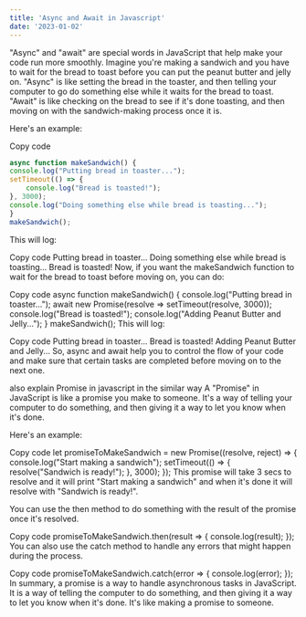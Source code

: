 ```yaml
---
title: 'Async and Await in Javascript'
date: '2023-01-02'
---
```


"Async" and "await" are special words in JavaScript that help make your code run more smoothly. Imagine you're making a sandwich and you have to wait for the bread to toast before you can put the peanut butter and jelly on. "Async" is like setting the bread in the toaster, and then telling your computer to go do something else while it waits for the bread to toast. "Await" is like checking on the bread to see if it's done toasting, and then moving on with the sandwich-making process once it is.

Here's an example:

Copy code

```javascript
async function makeSandwich() {
console.log("Putting bread in toaster...");
setTimeout(() => {
    console.log("Bread is toasted!");
}, 3000);
console.log("Doing something else while bread is toasting...");
}
makeSandwich();
```

This will log:

Copy code
Putting bread in toaster...
Doing something else while bread is toasting...
Bread is toasted!
Now, if you want the makeSandwich function to wait for the bread to toast before moving on, you can do:

Copy code
    async function makeSandwich() {
    console.log("Putting bread in toaster...");
    await new Promise(resolve => setTimeout(resolve, 3000));
    console.log("Bread is toasted!");
    console.log("Adding Peanut Butter and Jelly...");
    }
    makeSandwich();
This will log:

Copy code
Putting bread in toaster...
Bread is toasted!
Adding Peanut Butter and Jelly...
So, async and await help you to control the flow of your code and make sure that certain tasks are completed before moving on to the next one.



also explain Promise in javascript in the similar way
A "Promise" in JavaScript is like a promise you make to someone. It's a way of telling your computer to do something, and then giving it a way to let you know when it's done.

Here's an example:

Copy code
    let promiseToMakeSandwich = new Promise((resolve, reject) => {
    console.log("Start making a sandwich");
    setTimeout(() => {
        resolve("Sandwich is ready!");
    }, 3000);
    });
This promise will take 3 secs to resolve and it will print "Start making a sandwich" and when it's done it will resolve with "Sandwich is ready!".

You can use the then method to do something with the result of the promise once it's resolved.

Copy code
    promiseToMakeSandwich.then(result => {
    console.log(result);
    });
You can also use the catch method to handle any errors that might happen during the process.

Copy code
    promiseToMakeSandwich.catch(error => {
    console.log(error);
    });
In summary, a promise is a way to handle asynchronous tasks in JavaScript. It is a way of telling the computer to do something, and then giving it a way to let you know when it's done. It's like making a promise to someone.
